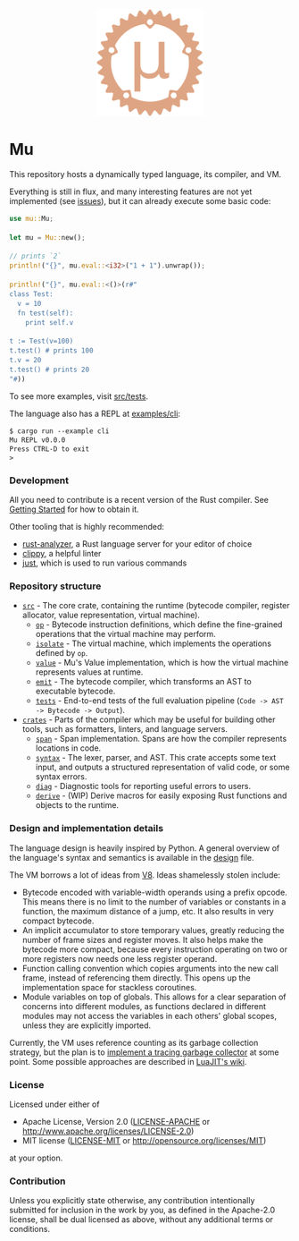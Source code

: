 <p align="center">
  <img
    alt="The greek lowercase letter mu inside of a gear shape"
    src="./assets/logo.svg"
    height="192px"
  >
</p>

# Mu

This repository hosts a dynamically typed language, its compiler, and VM.

Everything is still in flux, and many interesting features are not yet implemented (see [issues](https://github.com/jprochazk/mu/issues)), but it can already execute some basic code:

```rust
use mu::Mu;

let mu = Mu::new();

// prints `2`
println!("{}", mu.eval::<i32>("1 + 1").unwrap());

println!("{}", mu.eval::<()>(r#"
class Test:
  v = 10
  fn test(self):
    print self.v

t := Test(v=100)
t.test() # prints 100
t.v = 20
t.test() # prints 20
"#))
```

To see more examples, visit [src/tests](./src/tests).

The language also has a REPL at [examples/cli](./examples/cli):

```
$ cargo run --example cli
Mu REPL v0.0.0
Press CTRL-D to exit
> 
```

### Development

All you need to contribute is a recent version of the Rust compiler. See [Getting Started](https://www.rust-lang.org/learn/get-started) for how to obtain it.

Other tooling that is highly recommended:
- [rust-analyzer](https://rust-analyzer.github.io/), a Rust language server for your editor of choice
- [clippy](https://github.com/rust-lang/rust-clippy), a helpful linter
- [just](https://github.com/casey/just), which is used to run various commands


### Repository structure

- [`src`](./src) - The core crate, containing the runtime (bytecode compiler, register allocator, value representation, virtual machine).
  - [`op`](./src/op) - Bytecode instruction definitions, which define the fine-grained operations that the virtual machine may perform.
  - [`isolate`](./src/isolate) - The virtual machine, which implements the operations defined by `op`.
  - [`value`](./src/value) - Mu's Value implementation, which is how the virtual machine represents values at runtime.
  - [`emit`](./src/emit) - The bytecode compiler, which transforms an AST to executable bytecode.
  - [`tests`](./src/tests) - End-to-end tests of the full evaluation pipeline (`Code -> AST -> Bytecode -> Output`).
- [`crates`](./crates) - Parts of the compiler which may be useful for building other tools, such as formatters, linters, and language servers.
  - [`span`](./crates/span) - Span implementation. Spans are how the compiler represents locations in code.
  - [`syntax`](./crates/syntax) - The lexer, parser, and AST. This crate accepts some text input, and outputs a structured representation of valid code, or some syntax errors.
  - [`diag`](./crates/diag) - Diagnostic tools for reporting useful errors to users.
  - [`derive`](./crates/derive) - (WIP) Derive macros for easily exposing Rust functions and objects to the runtime.

### Design and implementation details

The language design is heavily inspired by Python. A general overview of the language's syntax and semantics is available in the [design](./design.md) file.

The VM borrows a lot of ideas from [V8](https://v8.dev/). Ideas shamelessly stolen include:
- Bytecode encoded with variable-width operands using a prefix opcode. This means there is no limit to the number of variables or constants in a function, the maximum distance of a jump, etc. It also results in very compact bytecode.
- An implicit accumulator to store temporary values, greatly reducing the number of frame sizes and register moves. It also helps make the bytecode more compact, because every instruction operating on two or more registers now needs one less register operand.
- Function calling convention which copies arguments into the new call frame, instead of referencing them directly. This opens up the implementation space for stackless coroutines.
- Module variables on top of globals. This allows for a clear separation of concerns into different modules, as functions declared in different modules may not access the variables in each others' global scopes, unless they are explicitly imported.

Currently, the VM uses reference counting as its garbage collection strategy, but the plan is to [implement a tracing garbage collector](https://github.com/jprochazk/mu/issues/6) at some point. Some possible approaches are described in [LuaJIT's wiki](http://web.archive.org/web/20220524034527/http://wiki.luajit.org/New-Garbage-Collector).

### License

Licensed under either of

- Apache License, Version 2.0
  ([LICENSE-APACHE](LICENSE-APACHE) or http://www.apache.org/licenses/LICENSE-2.0)
- MIT license
  ([LICENSE-MIT](LICENSE-MIT) or http://opensource.org/licenses/MIT)

at your option.

### Contribution

Unless you explicitly state otherwise, any contribution intentionally submitted
for inclusion in the work by you, as defined in the Apache-2.0 license, shall be
dual licensed as above, without any additional terms or conditions.
